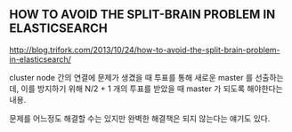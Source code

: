 ## HOW TO AVOID THE SPLIT-BRAIN PROBLEM IN ELASTICSEARCH

http://blog.trifork.com/2013/10/24/how-to-avoid-the-split-brain-problem-in-elasticsearch/

cluster node 간의 연결에 문제가 생겼을 때 투표를 통해 새로운 master 를 선출하는데, 이를 방지하기 위해 N/2 + 1 개의 투표를 받았을 때 master 가 되도록 해야한다는 내용.

문제를 어느정도 해결할 수는 있지만 완벽한 해결책은 되지 않는다는 얘기도 있다.